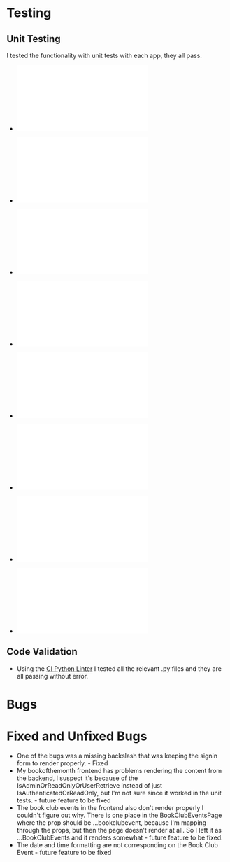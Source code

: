 # **Testing**

## **Unit Testing**

I tested the functionality with unit tests with each app, they all pass.

- ![bookclubevents tests](bookclubevents/tests.py)

- ![bookofthemonth tests](bookofthemonth/tests.py)

- ![comments tests](comments/tests.py)

- ![followers tests](followers/tests.py)

- ![likes tests](likes/tests.py)

- ![posts tests](posts/tests.py)

- ![profiles tests](profiles/tests.py)

- ![responses tests](responses/tests.py)

## **Code Validation**

- Using the [CI Python Linter](https://pep8ci.herokuapp.com/) I tested all the relevant .py files and they are all passing without error.

# **Bugs**

# **Fixed and Unfixed Bugs**

- One of the bugs was a missing backslash that was keeping the signin form to render properly. - Fixed
- My bookofthemonth frontend has problems rendering the content from the backend, I suspect it's because of the IsAdminOrReadOnlyOrUserRetrieve instead of just IsAuthenticatedOrReadOnly, but I'm not sure since it worked in the unit tests. - future feature to be fixed
- The book club events in the frontend also don't render properly I couldn't figure out why. There is one place in the BookClubEventsPage where the prop should be ...bookclubevent, because I'm mapping through the props, but then the page doesn't render at all. So I left it as ...BookClubEvents and it renders somewhat - future feature to be fixed.
- The date and time formatting are not corresponding on the Book Club Event - future feature to be fixed

